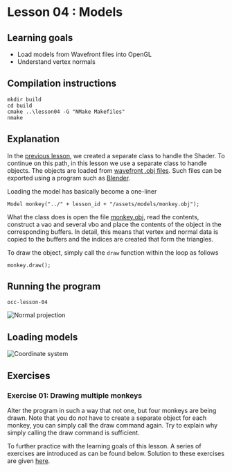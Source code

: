 # Lesson 04 : Models

## Learning goals
* Load models from Wavefront files into OpenGL
* Understand vertex normals

## Compilation instructions
```
mkdir build
cd build
cmake ..\lesson04 -G "NMake Makefiles"
nmake
```

## Explanation
In the [previous lesson](../lesson03/README.md), we created a separate class to handle the Shader. To continue on this path, in this lesson we use a separate class to handle objects. The objects are loaded from [wavefront .obj files](https://en.wikipedia.org/wiki/Wavefront_.obj_file). Such files can be exported using a program such as [Blender](https://www.blender.org/).

Loading the model has basically become a one-liner

```
Model monkey("../" + lesson_id + "/assets/models/monkey.obj");
```

What the class does is open the file [monkey.obj](assets/models/monkey.obj), read the contents, construct a vao and several vbo and place the contents of the object in the corresponding buffers. In detail, this means that vertex and normal data is copied to the buffers and the indices are created that form the triangles.

To draw the object, simply call the `draw` function within the loop as follows

```
monkey.draw();
```

## Running the program
```
occ-lesson-04
```

![Normal projection](images/lesson04_normal_projection.jpg "Lesson 04 - Normal projection")

## Loading models

![Coordinate system](images/coordinate_system.png "Lesson 04 - Coordinate system")

## Exercises

### Exercise 01: Drawing multiple monkeys
Alter the program in such a way that not one, but four monkeys are being drawn. Note that you do *not* have to create a separate object for each monkey, you can simply call the draw command again. Try to explain why simply calling the draw command is sufficient.

To further practice with the learning goals of this lesson. A series of exercises are introduced as can be found below. Solution to these exercises are given [here](solutions.md).
